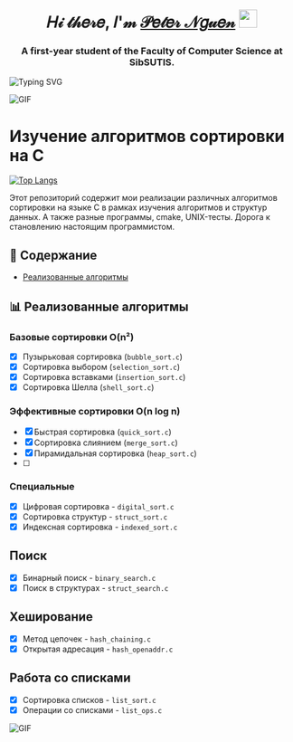 <h1 align="center">𝐻𝒾 𝓉𝒽𝑒𝓇𝑒, 𝐼'𝓂 <a href="https://vk.com/darrk_ne_ss" target="_blank">𝒫𝑒𝓉𝑒𝓇 𝒩𝑔𝓊𝑒𝓃</a> 
<img src="https://github.com/blackcater/blackcater/raw/main/images/Hi.gif" height="32"/></h1>
<h3 align="center">A first-year student of the Faculty of Computer Science at SibSUTIS.</h3>
<img src="https://readme-typing-svg.demolab.com?font=Fira+Code&pause=1000&width=435&lines=We+are+making+the+future+better." alt="Typing SVG" />

![GIF](https://github.com/Darkness1853/Pictures/blob/main/bongo-cat-typing.gif)

# Изучение алгоритмов сортировки на C

[![Top Langs](https://github-readme-stats.vercel.app/api/top-langs/?username=Darkness1853&exclude=C%2B%2B&layout=compact&theme=radical)](https://github.com/anuraghazra/github-readme-stats)

Этот репозиторий содержит мои реализации различных алгоритмов сортировки на языке C в рамках изучения алгоритмов и структур данных.
А также разные программы, cmake, UNIX-тесты. 
Дорога к становлению настоящим программистом.

## 📌 Содержание

- [Реализованные алгоритмы](#-реализованные-алгоритмы)

## 📊 Реализованные алгоритмы

### Базовые сортировки O(n²)
- [x] Пузырьковая сортировка (`bubble_sort.c`)
- [x] Сортировка выбором (`selection_sort.c`)
- [x] Сортировка вставками (`insertion_sort.c`)
- [x] Сортировка Шелла (`shell_sort.c`)

### Эффективные сортировки O(n log n)
- [x] Быстрая сортировка (`quick_sort.c`)
- [x] Сортировка слиянием (`merge_sort.c`)
- [x] Пирамидальная сортировка (`heap_sort.c`)
- [ ] 

### Специальные
- [x] Цифровая сортировка - `digital_sort.c`
- [x] Сортировка структур - `struct_sort.c`
- [x] Индексная сортировка - `indexed_sort.c`

## Поиск
- [x] Бинарный поиск - `binary_search.c`
- [x] Поиск в структурах - `struct_search.c`

## Хеширование
- [x] Метод цепочек - `hash_chaining.c`
- [x] Открытая адресация - `hash_openaddr.c`

## Работа со списками
- [x] Сортировка списков - `list_sort.c`
- [x] Операции со списками - `list_ops.c`

![GIF](https://github.com/Darkness1853/Pictures/blob/main/bongo-cat-typing.gif)

